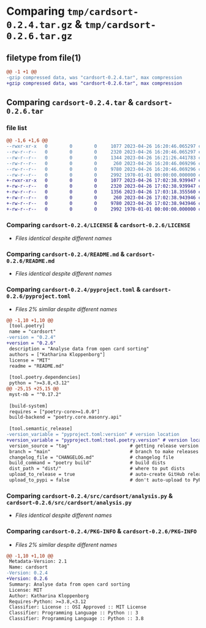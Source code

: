 # Comparing `tmp/cardsort-0.2.4.tar.gz` & `tmp/cardsort-0.2.6.tar.gz`

## filetype from file(1)

```diff
@@ -1 +1 @@
-gzip compressed data, was "cardsort-0.2.4.tar", max compression
+gzip compressed data, was "cardsort-0.2.6.tar", max compression
```

## Comparing `cardsort-0.2.4.tar` & `cardsort-0.2.6.tar`

### file list

```diff
@@ -1,6 +1,6 @@
--rwxr-xr-x   0        0        0     1077 2023-04-26 16:20:46.065297 cardsort-0.2.4/LICENSE
--rw-r--r--   0        0        0     2320 2023-04-26 16:20:46.065297 cardsort-0.2.4/README.md
--rw-r--r--   0        0        0     1344 2023-04-26 16:21:26.441783 cardsort-0.2.4/pyproject.toml
--rw-r--r--   0        0        0      260 2023-04-26 16:20:46.069296 cardsort-0.2.4/src/cardsort/__init__.py
--rw-r--r--   0        0        0     9780 2023-04-26 16:20:46.069296 cardsort-0.2.4/src/cardsort/analysis.py
--rw-r--r--   0        0        0     2992 1970-01-01 00:00:00.000000 cardsort-0.2.4/PKG-INFO
+-rwxr-xr-x   0        0        0     1077 2023-04-26 17:02:38.939947 cardsort-0.2.6/LICENSE
+-rw-r--r--   0        0        0     2320 2023-04-26 17:02:38.939947 cardsort-0.2.6/README.md
+-rw-r--r--   0        0        0     1356 2023-04-26 17:03:18.355560 cardsort-0.2.6/pyproject.toml
+-rw-r--r--   0        0        0      260 2023-04-26 17:02:38.943946 cardsort-0.2.6/src/cardsort/__init__.py
+-rw-r--r--   0        0        0     9780 2023-04-26 17:02:38.943946 cardsort-0.2.6/src/cardsort/analysis.py
+-rw-r--r--   0        0        0     2992 1970-01-01 00:00:00.000000 cardsort-0.2.6/PKG-INFO
```

### Comparing `cardsort-0.2.4/LICENSE` & `cardsort-0.2.6/LICENSE`

 * *Files identical despite different names*

### Comparing `cardsort-0.2.4/README.md` & `cardsort-0.2.6/README.md`

 * *Files identical despite different names*

### Comparing `cardsort-0.2.4/pyproject.toml` & `cardsort-0.2.6/pyproject.toml`

 * *Files 2% similar despite different names*

```diff
@@ -1,10 +1,10 @@
 [tool.poetry]
 name = "cardsort"
-version = "0.2.4"
+version = "0.2.6"
 description = "Analyse data from open card sorting"
 authors = ["Katharina Kloppenborg"]
 license = "MIT"
 readme = "README.md"
 
 [tool.poetry.dependencies]
 python = ">=3.8,<3.12"
@@ -25,15 +25,15 @@
 myst-nb = "^0.17.2"
 
 [build-system]
 requires = ["poetry-core>=1.0.0"]
 build-backend = "poetry.core.masonry.api"
 
 [tool.semantic_release]
-version_variable = "pyproject.toml:version" # version location
+version_variable = "pyproject.toml:tool.poetry.version" # version location
 version_source = "tag"                      # getting release version from GitHub tag
 branch = "main"                             # branch to make releases of
 changelog_file = "CHANGELOG.md"             # changelog file
 build_command = "poetry build"              # build dists
 dist_path = "dist/"                         # where to put dists
 upload_to_release = true                    # auto-create GitHub release
 upload_to_pypi = false                      # don't auto-upload to PyPI
```

### Comparing `cardsort-0.2.4/src/cardsort/analysis.py` & `cardsort-0.2.6/src/cardsort/analysis.py`

 * *Files identical despite different names*

### Comparing `cardsort-0.2.4/PKG-INFO` & `cardsort-0.2.6/PKG-INFO`

 * *Files 2% similar despite different names*

```diff
@@ -1,10 +1,10 @@
 Metadata-Version: 2.1
 Name: cardsort
-Version: 0.2.4
+Version: 0.2.6
 Summary: Analyse data from open card sorting
 License: MIT
 Author: Katharina Kloppenborg
 Requires-Python: >=3.8,<3.12
 Classifier: License :: OSI Approved :: MIT License
 Classifier: Programming Language :: Python :: 3
 Classifier: Programming Language :: Python :: 3.8
```

